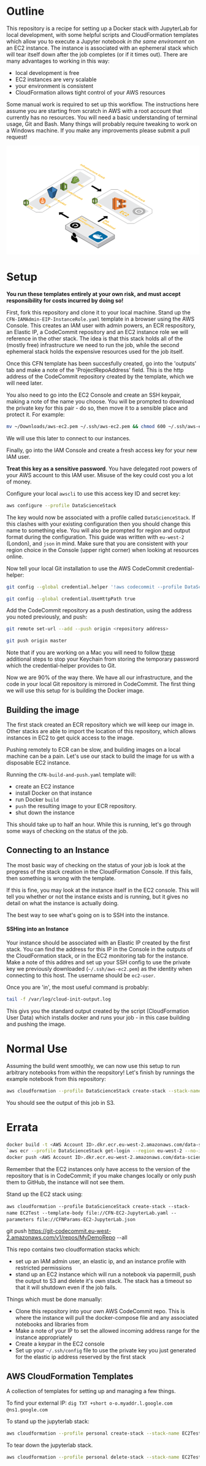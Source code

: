 # Outline

This repository is a recipe for setting up a Docker stack with JupyterLab for local development, with some helpful scripts and CloudFormation templates which allow you to execute a Jupyter notebook *in the same enviroment* on an EC2 instance. The instance is associated with an ephemeral stack which will tear itself down after the job completes (or if it times out). There are many advantages to working in this way:

* local development is free
* EC2 instances are very scalable
* your environment is consistent
* CloudFormation allows tight control of your AWS resources

Some manual work is required to set up this workflow. The instructions here assume you are starting from scratch in AWS with a root account that currently has no resources. You will need a basic understanding of terminal usage, Git and Bash. Many things will probably require tweaking to work on a Windows machine. If you make any improvements please submit a pull request!

![outline image](./outline.svg)

# Setup

**You run these templates entirely at your own risk, and must accept responsibility for costs incurred by doing so!**

First, fork this repository and clone it to your local machine. Stand up the `CFN-IAMAdmin-EIP-InstanceRole.yaml` template in a browser using the AWS Console. This creates an IAM user with admin powers, an ECR respository, an Elastic IP, a CodeCommit repository and an EC2 instance role we will reference in the other stack. The idea is that this stack holds all of the (mostly free) infrastructure we need to run the job, while the second ephemeral stack holds the expensive resources used for the job itself.

Once this CFN template has been succesfully created, go into the 'outputs' tab and make a note of the 'ProjectRepoAddress' field. This is the http address of the CodeCommit repository created by the template, which we will need later.

You also need to go into the EC2 Console and create an SSH keypair, making a note of the name you choose. You will be prompted to download the private key for this pair - do so, then move it to a sensible place and protect it. For example:

```bash
mv ~/Downloads/aws-ec2.pem ~/.ssh/aws-ec2.pem && chmod 600 ~/.ssh/aws-ec2.pem
```

We will use this later to connect to our instances.

Finally, go into the IAM Console and create a fresh access key for your new IAM user. 

**Treat this key as a sensitive password**. You have delegated root powers of your AWS account to this IAM user. Misuse of the key could cost you a lot of money.

Configure your local `awscli` to use this access key ID and secret key:

```bash
aws configure --profile DataScienceStack
```

The key would now be associated with a profile called `DataScienceStack`. If this clashes with your existing configuration then you should change this name to something else. You will also be prompted for region and output format during the configuration. This guide was written with `eu-west-2` (London), and `json` in mind. Make sure that you are consistent with your region choice in the Console (upper right corner) when looking at resources online. 

Now tell your local Git installation to use the AWS CodeCommit credential-helper:

```bash
git config --global credential.helper '!aws codecommit --profile DataScienceStack credential-helper $@'
```
```bash
git config --global credential.UseHttpPath true
```

Add the CodeCommit repository as a push destination, using the address you noted previously, and push:

```bash
git remote set-url --add --push origin <repository address>
```
```bash
git push origin master
```

Note that if you are working on a Mac you will need to follow [these](https://docs.aws.amazon.com/codecommit/latest/userguide/setting-up-https-unixes.html#setting-up-https-unixes-credential-helper) additional steps to stop your Keychain from storing the temporary password which the credential-helper provides to Git.

Now we are 90% of the way there. We have all our infrastructure, and the code in your local Git repository is mirrored in CodeCommit. The first thing we will use this setup for is building the Docker image.


## Building the image

The first stack created an ECR repository which we will keep our image in. Other stacks are able to import the location of this repository, which allows instances in EC2 to get quick access to the image. 

Pushing remotely to ECR can be slow, and building images on a local machine can be a pain. Let's use our stack to build the image for us with a disposable EC2 instance.

Running the `CFN-build-and-push.yaml` template will:

* create an EC2 instance
* install Docker on that instance
* run Docker `build`
* `push` the resulting image to your ECR repository.
* shut down the instance

This should take up to half an hour. While this is running, let's go through some ways of checking on the status of the job.

## Connecting to an Instance

The most basic way of checking on the status of your job is look at the progress of the stack creation in the CloudFormation Console. If this fails, then something is wrong with the template.

If this is fine, you may look at the instance itself in the EC2 console. This will tell you whether or not the instance exists and is running, but it gives no detail on what the instance is actually doing.

The best way to see what's going on is to SSH into the instance.

#### SSHing into an Instance

Your instance should be associated with an Elastic IP created by the first stack. You can find the address for this IP in the Console in the outputs of the CloudFormation stack, or in the EC2 monitoring tab for the instance. Make a note of this addres and set up your SSH config to use the private key we previously downloaded (`~/.ssh/aws-ec2.pem`) as the identity when connecting to this host. The username should be `ec2-user`.

Once you are 'in', the most useful command is probably:

```bash
tail -f /var/log/cloud-init-output.log
```

This givs you the standard output created by the script (CloudFormation User Data) which installs docker and runs your job - in this case building and pushing the image.

# Normal Use

Assuming the build went smoothly, we can now use this setup to run arbitrary notebooks from within the reopsitory! Let's finish by runnings the example notebook from this repository:

```bash
aws cloudformation --profile DataScienceStack create-stack --stack-name EC2Test --template-body file://CFN-EC2-JupyterLab.yaml --parameters file://CFNParams-EC2-JupyterLab.json`
```

You should see the output of this job in S3.


# Errata

```bash
docker build -t <AWS Account ID>.dkr.ecr.eu-west-2.amazonaws.com/data-science-stack .
`aws ecr --profile DataScienceStack get-login --region eu-west-2 --no-include-email`
docker push <AWS Account ID>.dkr.ecr.eu-west-2.amazonaws.com/data-science-stack
```


Remember that the EC2 instances only have access to the version of the repository that is in CodeCommit; if you make changes locally or only push them to GitHub, the instance will not see them. 

Stand up the EC2 stack using:

`aws cloudformation --profile DataScienceStack create-stack --stack-name EC2Test --template-body file://CFN-EC2-JupyterLab.yaml --parameters file://CFNParams-EC2-JupyterLab.json`

git push https://git-codecommit.eu-west-2.amazonaws.com/v1/repos/MyDemoRepo --all

This repo contains two cloudformation stacks which:

* set up an IAM admin user, an elastic ip, and an instance profile with restricted permissions
* stand up an EC2 instance which will run a notebook via papermill, push the output to S3 and delete it's own stack. The stack  has a timeout so that it will shutdown even if the job fails.

Things which must be done manually:

* Clone this repository into your own AWS CodeCommit repo. This is where the instance will pull the docker-compose file and any associated notebooks and libraries from
* Make a note of your IP to set the allowed incoming address range for the instance appropriately
* Create a keypar in the EC2 console
* Set up your `~/.ssh/config` file to use the private key you just generated for the elastic ip address reserved by the first stack

## AWS CloudFormation Templates

A collection of templates for setting up and managing a few things.

To find your external IP:
`dig TXT +short o-o.myaddr.l.google.com @ns1.google.com`

To stand up the jupyterlab stack:
```bash
aws cloudformation --profile personal create-stack --stack-name EC2Test --template-body file://EC2InstanceWithSecurityGroupSample.yaml --parameters file://EC2Parameters.json
```

To tear down the jupyterlab stack.
```bash
aws cloudformation --profile personal delete-stack --stack-name EC2Test
```
